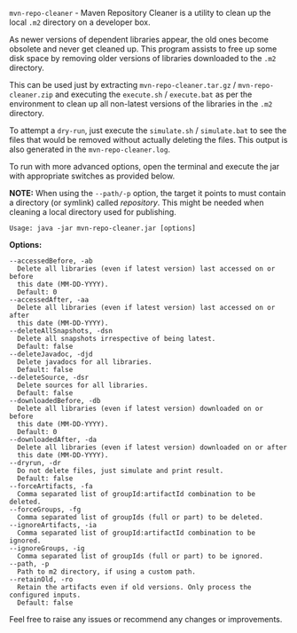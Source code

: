 `mvn-repo-cleaner` - Maven Repository Cleaner is a utility to clean up the local 
`.m2` directory on a developer box.

As newer versions of dependent libraries appear, the old ones become obsolete 
and never get cleaned up. 
This program assists to free up some disk space by removing older versions of 
libraries downloaded to the `.m2` directory.

This can be used just by extracting `mvn-repo-cleaner.tar.gz` / `mvn-repo-cleaner.zip` 
and executing the `execute.sh` / `execute.bat` as per the environment 
to clean up all non-latest versions of the libraries in the `.m2` directory.

To attempt a `dry-run`, just execute the `simulate.sh` / `simulate.bat` 
to see the files that would be removed without actually deleting the files.
This output is also generated in the `mvn-repo-cleaner.log`.

To run with more advanced options, open the terminal and execute the jar with 
appropriate switches as provided below.

**NOTE:** When using the `--path/-p` option, the target it points to must contain a directory (or symlink) called *repository*. This might be needed when cleaning a local directory used for publishing.

`Usage: java -jar mvn-repo-cleaner.jar [options]`

  **Options:**
  
    --accessedBefore, -ab
      Delete all libraries (even if latest version) last accessed on or before 
      this date (MM-DD-YYYY).
      Default: 0
    --accessedAfter, -aa
      Delete all libraries (even if latest version) last accessed on or after 
      this date (MM-DD-YYYY).
    --deleteAllSnapshots, -dsn
      Delete all snapshots irrespective of being latest.
      Default: false
    --deleteJavadoc, -djd
      Delete javadocs for all libraries.
      Default: false
    --deleteSource, -dsr
      Delete sources for all libraries.
      Default: false
    --downloadedBefore, -db
      Delete all libraries (even if latest version) downloaded on or before 
      this date (MM-DD-YYYY).
      Default: 0
    --downloadedAfter, -da
      Delete all libraries (even if latest version) downloaded on or after 
      this date (MM-DD-YYYY).
    --dryrun, -dr
      Do not delete files, just simulate and print result.
      Default: false
    --forceArtifacts, -fa
      Comma separated list of groupId:artifactId combination to be deleted.
    --forceGroups, -fg
      Comma separated list of groupIds (full or part) to be deleted.
    --ignoreArtifacts, -ia
      Comma separated list of groupId:artifactId combination to be ignored.
    --ignoreGroups, -ig
      Comma separated list of groupIds (full or part) to be ignored.
    --path, -p
      Path to m2 directory, if using a custom path.
    --retainOld, -ro
      Retain the artifacts even if old versions. Only process the configured inputs.
      Default: false
      

Feel free to raise any issues or recommend any changes or improvements.
